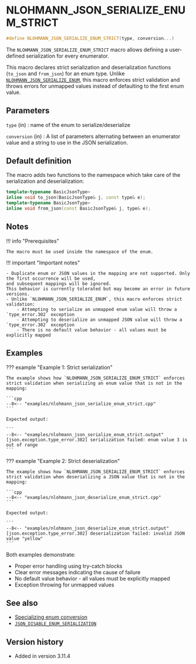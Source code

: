 # NLOHMANN_JSON_SERIALIZE_ENUM_STRICT

```cpp
#define NLOHMANN_JSON_SERIALIZE_ENUM_STRICT(type, conversion...)
```

The `NLOHMANN_JSON_SERIALIZE_ENUM_STRICT` macro allows defining a user-defined serialization for every enumerator.

This macro declares strict serialization and deserialization functions (`to_json` and `from_json`) for an enum type. 
Unlike [`NLOHMANN_JSON_SERIALIZE_ENUM`](nlohmann_json_serialize_enum.md), this macro enforces strict validation and 
throws errors for unmapped values instead of defaulting to the first enum value.

## Parameters

`type` (in)
:   name of the enum to serialize/deserialize

`conversion` (in)
:   A list of parameters alternating between an enumerator value and a string to use in the JSON serialization.

## Default definition

The macro adds two functions to the namespace which take care of the serialization and deserialization:

```cpp
template<typename BasicJsonType>
inline void to_json(BasicJsonType& j, const type& e);
template<typename BasicJsonType>
inline void from_json(const BasicJsonType& j, type& e);
```

## Notes

!!! info "Prerequisites"

    The macro must be used inside the namespace of the enum.

!!! important "Important notes"

    - Duplicate enum or JSON values in the mapping are not supported. Only the first occurrence will be used, 
    and subsequent mappings will be ignored. 
    This behavior is currently tolerated but may become an error in future versions.
    - Unlike `NLOHMANN_JSON_SERIALIZE_ENUM`, this macro enforces strict validation:
        - Attempting to serialize an unmapped enum value will throw a `type_error.302` exception
        - Attempting to deserialize an unmapped JSON value will throw a `type_error.302` exception
        - There is no default value behavior - all values must be explicitly mapped

## Examples

??? example "Example 1: Strict serialization"

    The example shows how `NLOHMANN_JSON_SERIALIZE_ENUM_STRICT` enforces strict validation when serializing an enum value that is not in the mapping:

    ```cpp
    --8<-- "examples/nlohmann_json_serialize_enum_strict.cpp"
    ```

    Expected output:
    
    ```
    --8<-- "examples/nlohmann_json_serialize_enum_strict.output"
    [json.exception.type_error.302] serialization failed: enum value 3 is out of range
    ```

??? example "Example 2: Strict deserialization"

    The example shows how `NLOHMANN_JSON_SERIALIZE_ENUM_STRICT` enforces strict validation when deserializing a JSON value that is not in the mapping:

    ```cpp
    --8<-- "examples/nlohmann_json_deserialize_enum_strict.cpp"
    ```

    Expected output:
    
    ```
    --8<-- "examples/nlohmann_json_deserialize_enum_strict.output"
    [json.exception.type_error.302] deserialization failed: invalid JSON value "yellow"
    ```

Both examples demonstrate:

- Proper error handling using try-catch blocks
- Clear error messages indicating the cause of failure
- No default value behavior - all values must be explicitly mapped
- Exception throwing for unmapped values

## See also

- [Specializing enum conversion](../../features/enum_conversion.md)
- [`JSON_DISABLE_ENUM_SERIALIZATION`](json_disable_enum_serialization.md)

## Version history

- Added in version 3.11.4
